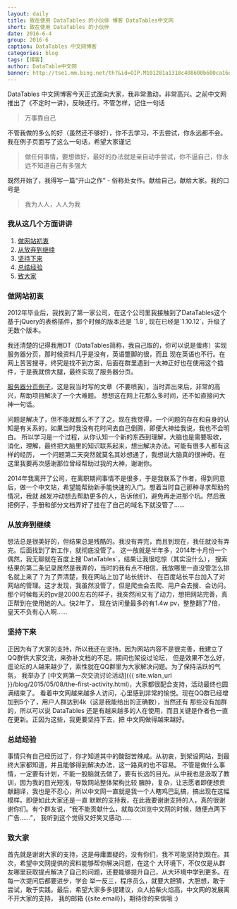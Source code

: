 ```yaml
---
layout: daily
title: 致在使用 DataTables 的小伙伴 博客 DataTables中文网
short: 致在使用 DataTables 的小伙伴
date: 2016-6-4
group: 2016-6
caption: DataTables 中文网博客
categories: blog
tags: [博客]
author: DataTable中文网
banner: http://tse1.mm.bing.net/th?&id=OIP.M101281a1318c408600b600ca16d7c8c9H0&w=300&h=187&c=0&pid=1.9&rs=0&p=0
---
```


DataTables 中文网博客今天正式面向大家，我非常激动，非常高兴。之前中文网推出了《不定时一讲》，反映还行。不管怎样，记住一句话

> 万事靠自己

不管我做的多么的好（虽然还不够好），你不去学习，不去尝试，你永远都不会。我在例子页面写了这么一句话，希望大家谨记

> 做任何事情，要想做好，最好的办法就是亲自动手尝试，你不逼自己，你永远不知道自己有多强大

既然开始了，我得写一篇“开山之作” - 俗称处女作。献给自己，献给大家。我的口号是

> 我为人人，人人为我


<!--more-->

### 我从这几个方面讲讲

1. [做网站初衷](#section1)
2. [从放弃到继续](#section2)
3. [坚持下来](#section3)
4. [总结经验](#section4)
5. [致大家](#section5)

<h3 id="section1">做网站初衷</h3>
2012年毕业后，我找到了第一家公司，在这个公司里我接触到了DataTables这个基于jQuery的表格插件，那个时候的版本还是 `1.8`,
现在已经是`1.10.12`，升级了无数个版本。

我还清楚的记得我用DT（DataTables简称，我自己取的，你可以说是蛋疼）实现服务器分页，那时候资料几乎是没有，英语蹩脚的很，而且
现在英语也不行。在网上苦苦搜寻，终究是找不到方案，后面在群里遇到一大神正好也在使用这个插件，于是我就傍大腿，最终实现了服务器分页。

[服务器分页例子](http://smotive.iteye.com/blog/1689485)，这是我当时写的文章（不要喷我），当时弄出来后，非常的高兴，帮助项目解决了一个大难题。
想想这在网上花那么多时间，还不如直接问大神一句话。

问题是解决了，但不能就那么不了了之。现在我觉得，一个问题的存在和自身的认知是有关系的，如果当时我没有花时间去自己倒腾，即便大神给我说，我也不会明白。
所以学习是一个过程，从你认知一个新的东西到理解，大脑也是需要吸收，消化，理解，最终把大脑里的知识联系起来，想出解决办法。可能有很多人都有这样的经历，
一个问题第二天突然就莫名其妙想通了，我想说大脑真的很神奇。在这里我要再次感谢那位曾经帮助过我的大神，谢谢你。

2014年我离开了公司，在离职期间事情不是很多，于是我联系了作者，得到同意后，做一个中文站，希望能帮助新手能快速的入门。想着当时自己那种寻求帮助的情况，我就
越发冲动想去帮助更多的人，告诉他们，避免再走进那个坑。然后我把例子，手册和部分文档弄好了挂在了自己的域名下就没管了……

<h3 id="section2">从放弃到继续</h3>
想法总是很美好的，但结果总是残酷的。我没有弄完，而且到现在，我任就没有弄完。后面找到了新工作，就彻底没管了。
这一放就是半年多，2014年十月份一个偶然，我无聊就在百度上搜`DataTables`，结果让我很吃惊（其实没什么），
搜索结果的第二条记录居然是我弄的，当时的我有点不相信，我放哪里一直没管怎么排名就上来了？为了弄清楚，我在网站上加了站长统计、
在百度站长平台加入了对网站的管理。这才发现，我虽然没管了，但是爬虫会去爬、用户会去搜、会访问。
那个时候每天的pv是2000左右的样子，我突然间又有了动力，想把网站完善，真正帮到在使用她的人。快2年了，
现在访问量最多的有1.4w pv，整整翻了7倍，皇天不负有心人啊……

<h3 id="section3">坚持下来</h3>
正因为有了大家的支持，所以我还在坚持。因为网站内容不是很完善，我建立了QQ群供大家交流，来弥补文档的不足。期间也架设过论坛，
但是效果不怎么好，逛论坛的人越来越少了，索性就在QQ群里为大家解决问题。为了保持活跃的气氛，
我举办了 [中文网第一次交流讨论活动]({{ site.wlan_url }}/blog/2015/05/08/the-first-activity.html)，大家都很配合支持，活动最终也圆满结束了。
看着中文网越来越多人访问，心里感到非常的愉悦。现在QQ群已经增加到5个了，用户人群达到4k（这是我能给出的正确数），当然还有
那些没有加群的，所以可以说 DataTables 还是有越来越多的人在使用，而且关键是作者也一直在更新。正因为这些，我更要坚持下去，把
中文网做得越来越好。

<h3 id="section4">总结经验</h3>
事情只有自己经历过了，你才知道其中的酸甜苦辣咸。从初衷，到架设网站，到最终大家都知道，并且能够得到解决办法，这一路真的也不容易。
不管是做什么事情，一定要有计划，不能一股脑就去做了，要有长远的目光。从中我也是汲取了教训，因为我的目光短浅，导致网站整体架构比较
臃肿，复杂，让志愿者即便想贡献翻译，我也是不忍心，所以中文网一直就是我一个人瞎鸡巴乱搞，搞出现在这幅模样。即便如此大家还是一直
默默的支持我，在此我要谢谢支持的人，真的很谢谢你们。有个群友说，“我不能贡献什么，就每次浏览中文网的时候，随便点两下广告……”，
我听到这个觉得又好笑又感动……

<h3 id="section5">致大家</h3>
首先就是谢谢大家的支持，这是毋庸置疑的，没有你们，我不可能坚持到现在。其次，希望中文网提供的资料能够帮你解决问题，在这个
大环境下，不仅仅是从群友哪里获取提点解决了自己的问题，还要能够提升自己，从大环境中学到更多。在每一次提问后都要进步，学会
举一反三，程序员么，就要大胆猜，大胆想，敢于尝试，敢于实践。最后，希望大家多多提建议，众人拾柴火焰高，中文网的发展离不开大家的支持，
我的邮箱 {{site.email}}，期待你的来信哦 :)
